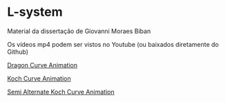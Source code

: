 # L-system
Material da dissertação de Giovanni Moraes Biban

Os vídeos mp4 podem ser vistos no Youtube (ou baixados diretamente do Github)

[Dragon Curve Animation](https://youtu.be/njrtOq7DC30)

[Koch Curve Animation](https://youtu.be/JS4zxG4GvxE)

[Semi Alternate Koch Curve Animation](https://youtu.be/BIr6f3a7DKc)



<!-- iframe width="560" height="315" src="https://www.youtube.com/embed/njrtOq7DC30?si=F_lZC-ybYJhLHoXd" title="Dragon Cruve" frameborder="0" allow="accelerometer; autoplay; clipboard-write; encrypted-media; gyroscope; picture-in-picture; web-share" referrerpolicy="strict-origin-when-cross-origin" allowfullscreen></iframe>
